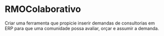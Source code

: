 # RMOColaborativo
Criar uma ferramenta que propicie inserir demandas  de consultorias em ERP para que uma comunidade possa avaliar, orçar e assumir a demanda.
